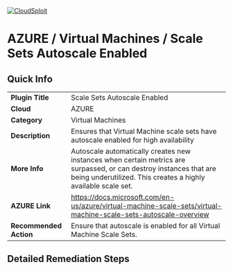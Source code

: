 [![CloudSploit](https://cloudsploit.com/img/logo-new-big-text-100.png "CloudSploit")](https://cloudsploit.com)

# AZURE / Virtual Machines / Scale Sets Autoscale Enabled

## Quick Info

| | |
|-|-|
| **Plugin Title** | Scale Sets Autoscale Enabled |
| **Cloud** | AZURE |
| **Category** | Virtual Machines |
| **Description** | Ensures that Virtual Machine scale sets have autoscale enabled for high availability |
| **More Info** | Autoscale automatically creates new instances when certain metrics are surpassed, or can destroy instances that are being underutilized. This creates a highly available scale set. |
| **AZURE Link** | https://docs.microsoft.com/en-us/azure/virtual-machine-scale-sets/virtual-machine-scale-sets-autoscale-overview |
| **Recommended Action** | Ensure that autoscale is enabled for all Virtual Machine Scale Sets. |

## Detailed Remediation Steps

